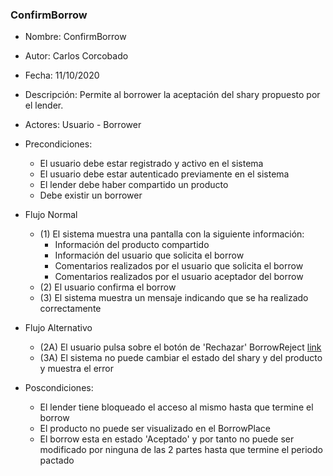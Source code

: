 ### ConfirmBorrow

* Nombre: ConfirmBorrow
* Autor: Carlos Corcobado
* Fecha: 11/10/2020
* Descripción: Permite al borrower la aceptación del shary propuesto por el lender.
* Actores: Usuario - Borrower
* Precondiciones: 
    * El usuario debe estar registrado y activo en el sistema
    * El usuario debe estar autenticado previamente en el sistema
    * El lender debe haber compartido un producto
    * Debe existir un borrower

* Flujo Normal
    * (1) El sistema muestra una pantalla con la siguiente información:
        * Información del producto compartido
        * Información del usuario que solicita el borrow
        * Comentarios realizados por el usuario que solicita el borrow
        * Comentarios realizados por el usuario aceptador del borrow
    * (2) El usuario confirma el borrow
    * (3) El sistema muestra un mensaje indicando que se ha realizado correctamente

* Flujo Alternativo
    * (2A) El usuario pulsa sobre el botón de 'Rechazar' BorrowReject [link](17_RejectBorrow.md)
    * (3A) El sistema no puede cambiar el estado del shary y del producto y muestra el error 

* Poscondiciones: 
    * El lender tiene bloqueado el acceso al mismo hasta que termine el borrow
    * El producto no puede ser visualizado en el BorrowPlace
    * El borrow esta en estado 'Aceptado' y por tanto no puede ser modificado por ninguna de las 2 partes hasta que termine el periodo pactado
